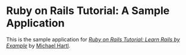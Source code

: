 # Ruby on Rails Tutorial: A Sample Application

This is the sample application for
[*Ruby on Rails Tutorial: Learn Rails by Example*](http://railstutorial.org/)
by [Michael Hartl](http://michaelhartl.com/).
